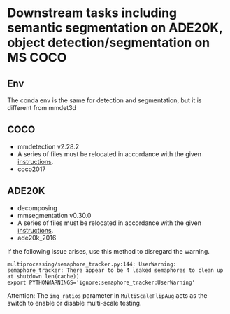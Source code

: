 # Downstream tasks including semantic segmentation on ADE20K, object detection/segmentation on MS COCO

## Env
The conda env is the same for detection and segmentation, but it is different from mmdet3d

## COCO
- mmdetection v2.28.2
- A series of files must be relocated in accordance with the given [instructions](downstream\detection\README.md).
- coco2017


## ADE20K
- decomposing
- mmsegmentation v0.30.0
- A series of files must be relocated in accordance with the given [instructions](downstream\segmentation\README.md).
- ade20k_2016

If the following issue arises, use this method to disregard the warning.
```
multiprocessing/semaphore_tracker.py:144: UserWarning: semaphore_tracker: There appear to be 4 leaked semaphores to clean up at shutdown len(cache))
export PYTHONWARNINGS='ignore:semaphore_tracker:UserWarning'
```

Attention: The `img_ratios` parameter in `MultiScaleFlipAug` acts as the switch to enable or disable multi-scale testing.

